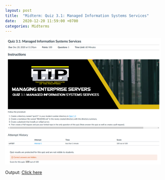 ```yaml
---
layout: post
title:  "Midterm: Quiz 3.1: Managed Information Systems Services"
date:   2020-12-20 11:59:00 +0700
categories: Midterms
---
```

![Quiz 3.1](/assets/img/quiz31.png)

Output: [Click here](https://github.com/eperol-tip/sysad2-12021/commit/d1b20afc37087e6d9af5946d47d3c8869a3c19ed)